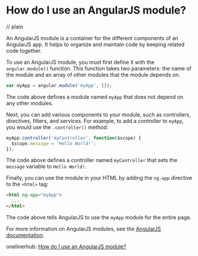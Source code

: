 # How do I use an AngularJS module?
// plain

An AngularJS module is a container for the different components of an AngularJS app. It helps to organize and maintain code by keeping related code together.

To use an AngularJS module, you must first define it with the `angular.module()` function. This function takes two parameters: the name of the module and an array of other modules that the module depends on.

```javascript
var myApp = angular.module('myApp', []);
```

The code above defines a module named `myApp` that does not depend on any other modules.

Next, you can add various components to your module, such as controllers, directives, filters, and services. For example, to add a controller to `myApp`, you would use the `.controller()` method:

```javascript
myApp.controller('myController', function($scope) {
  $scope.message = 'Hello World!';
});
```

The code above defines a controller named `myController` that sets the `message` variable to `Hello World!`.

Finally, you can use the module in your HTML by adding the `ng-app` directive to the `<html>` tag:

```html
<html ng-app="myApp">
  ...
</html>
```

The code above tells AngularJS to use the `myApp` module for the entire page.

For more information on AngularJS modules, see the [AngularJS documentation](https://docs.angularjs.org/guide/module).

onelinerhub: [How do I use an AngularJS module?](https://onelinerhub.com/angularjs/how-do-i-use-an-angularjs-module)